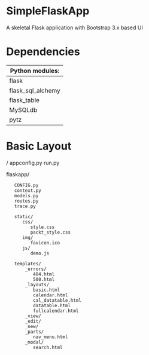SimpleFlaskApp
==============

A skeletal Flask application with Bootstrap 3.x based UI

Dependencies
==============


| Python modules: |
| ------ |
| flask |
| flask_sql_alchemy |
| flask_table
| MySQLdb |
| pytz |


Basic Layout
============



/
   appconfig.py
   run.py

   flaskapp/

       CONFIG.py
       context.py
       models.py
       routes.py
       trace.py

       static/
          css/
             style.css
             packt_style.css
          img/
             favicon.ico
          js/
             demo.js

       templates/
           _errors/
              404.html
              500.html
           _layouts/
              basic.html
              calendar.html
              cal_datatable.html
              datatable.html
              fullcalendar.html
           _view/
           _edit/
           _new/
           _parts/
              nav_menu.html
           _modal/
              search.html


